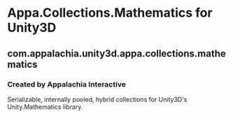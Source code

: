 # Appa.Collections.Mathematics for Unity3D
## com.appalachia.unity3d.appa.collections.mathematics
### Created by Appalachia Interactive

Serializable, internally pooled, hybrid collections for Unity3D's Unity.Mathematics library.